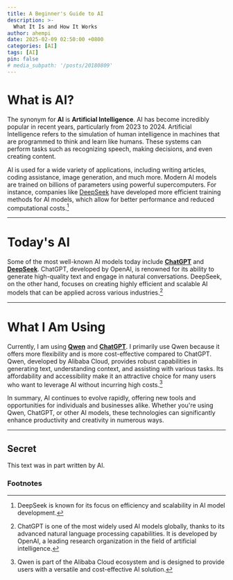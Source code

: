 ```yaml
---
title: A Beginner's Guide to AI
description: >-
  What It Is and How It Works
author: ahempi
date: 2025-02-09 02:50:00 +0800
categories: [AI]
tags: [AI]
pin: false
# media_subpath: '/posts/20180809'
---
```


# What is AI?

The synonym for **AI** is **Artificial Intelligence**. AI has become incredibly popular in recent years, particularly from 2023 to 2024.
Artificial Intelligence refers to the simulation of human intelligence in machines that are programmed to think and learn like humans. 
These systems can perform tasks such as recognizing speech, making decisions, and even creating content.

AI is used for a wide variety of applications, including writing articles, coding assistance, image generation, and much more. 
Modern AI models are trained on billions of parameters using powerful supercomputers. 
For instance, companies like [DeepSeek](https://deepseek.ai/) have developed more efficient training methods for AI models, which allow for better performance and reduced computational costs.[^1]

---

# Today's AI

Some of the most well-known AI models today include **[ChatGPT](https://chatgpt.com/)** and **[DeepSeek](https://deepseek.ai/)**. 
ChatGPT, developed by OpenAI, is renowned for its ability to generate high-quality text and engage in natural conversations. 
DeepSeek, on the other hand, focuses on creating highly efficient and scalable AI models that can be applied across various industries.[^2]

---

# What I Am Using

Currently, I am using **[Qwen](https://chat.qwenlm.ai/)** and **[ChatGPT](https://chatgpt.com/)**. 
I primarily use Qwen because it offers more flexibility and is more cost-effective compared to ChatGPT. 
Qwen, developed by Alibaba Cloud, provides robust capabilities in generating text, understanding context, and assisting with various tasks. 
Its affordability and accessibility make it an attractive choice for many users who want to leverage AI without incurring high costs.[^3]

In summary, AI continues to evolve rapidly, offering new tools and opportunities for individuals and businesses alike. 
Whether you're using Qwen, ChatGPT, or other AI models, these technologies can significantly enhance productivity and creativity in numerous ways.

---

## Secret

This text was in part written by AI.

### Footnotes

[^1]: DeepSeek is known for its focus on efficiency and scalability in AI model development.

[^2]: ChatGPT is one of the most widely used AI models globally, thanks to its advanced natural language processing capabilities. It is developed by OpenAI, a leading research organization in the field of artificial intelligence.

[^3]: Qwen is part of the Alibaba Cloud ecosystem and is designed to provide users with a versatile and cost-effective AI solution. 
